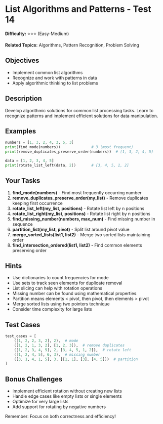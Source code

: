 # List Algorithms and Patterns - Test 14

**Difficulty:** ⭐⭐⭐ (Easy-Medium)

**Related Topics:** Algorithms, Pattern Recognition, Problem Solving

## Objectives

- Implement common list algorithms
- Recognize and work with patterns in data
- Apply algorithmic thinking to list problems

## Description

Develop algorithmic solutions for common list processing tasks. Learn to recognize patterns and implement efficient solutions for data manipulation.

## Examples

```python
numbers = [1, 3, 2, 4, 3, 5, 3]
print(find_mode(numbers))              # 3 (most frequent)
print(remove_duplicates_preserve_order(numbers))  # [1, 3, 2, 4, 5]

data = [1, 2, 3, 4, 5]
print(rotate_list_left(data, 2))       # [3, 4, 5, 1, 2]
```

## Your Tasks

1. **find_mode(numbers)** - Find most frequently occurring number
2. **remove_duplicates_preserve_order(my_list)** - Remove duplicates keeping first occurrence
3. **rotate_list_left(my_list, positions)** - Rotate list left by n positions
4. **rotate_list_right(my_list, positions)** - Rotate list right by n positions
5. **find_missing_number(numbers, max_num)** - Find missing number in sequence
6. **partition_list(my_list, pivot)** - Split list around pivot value
7. **merge_sorted_lists(list1, list2)** - Merge two sorted lists maintaining order
8. **find_intersection_ordered(list1, list2)** - Find common elements preserving order

## Hints

- Use dictionaries to count frequencies for mode
- Use sets to track seen elements for duplicate removal
- List slicing can help with rotation operations
- Missing number can be found using mathematical properties
- Partition means elements < pivot, then pivot, then elements > pivot
- Merge sorted lists using two pointers technique
- Consider time complexity for large lists

## Test Cases

```python
test_cases = [
    ([1, 2, 2, 3, 2], 2),  # mode
    ([1, 2, 1, 3, 2], [1, 2, 3]),  # remove duplicates
    ([1, 2, 3, 4, 5], 2, [3, 4, 5, 1, 2]),  # rotate left
    ([1, 2, 4, 5], 6, 3),  # missing number
    ([3, 1, 4, 1, 5], 3, [[1, 1], [3], [4, 5]])  # partition
]
```

## Bonus Challenges

- Implement efficient rotation without creating new lists
- Handle edge cases like empty lists or single elements
- Optimize for very large lists
- Add support for rotating by negative numbers

Remember: Focus on both correctness and efficiency!
